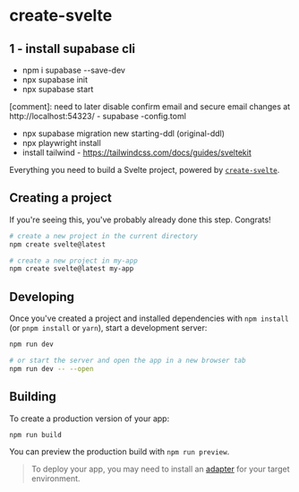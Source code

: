 # create-svelte

## 1 - install supabase cli
- npm i supabase --save-dev
- npx supabase init
- npx supabase start

[comment]: need to later disable confirm email and secure email changes at http://localhost:54323/ - supabase -config.toml

- npx supabase migration new starting-ddl (original-ddl)
- npx playwright install
- install tailwind - https://tailwindcss.com/docs/guides/sveltekit

Everything you need to build a Svelte project, powered by [`create-svelte`](https://github.com/sveltejs/kit/tree/master/packages/create-svelte).

## Creating a project

If you're seeing this, you've probably already done this step. Congrats!

```bash
# create a new project in the current directory
npm create svelte@latest

# create a new project in my-app
npm create svelte@latest my-app
```

## Developing

Once you've created a project and installed dependencies with `npm install` (or `pnpm install` or `yarn`), start a development server:

```bash
npm run dev

# or start the server and open the app in a new browser tab
npm run dev -- --open
```

## Building

To create a production version of your app:

```bash
npm run build
```

You can preview the production build with `npm run preview`.

> To deploy your app, you may need to install an [adapter](https://kit.svelte.dev/docs/adapters) for your target environment.
